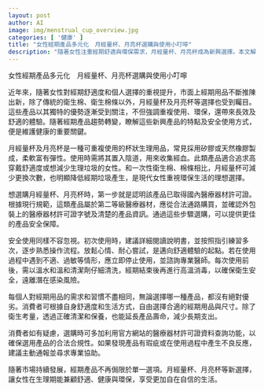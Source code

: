 ```yaml
---
layout: post
author: AI
image: img/menstrual_cup_overview.jpg
categories: [ '健康' ]
title: "女性經期產品多元化　月經量杯、月亮杯選購與使用小叮嚀"
description: "隨著女性注重經期舒適與環保需求，月經量杯、月亮杯成為新興選擇。本文解析其材質、優勢及安全使用建議，提供選購及保養實用指引，協助女性依個人需求挑選合適經期用品，兼顧健康與生活品質。"
---
```

女性經期產品多元化　月經量杯、月亮杯選購與使用小叮嚀

近年來，隨著女性對經期舒適度和個人選擇的重視提升，市面上經期用品不斷推陳出新，除了傳統的衛生棉、衛生棉條以外，月經量杯及月亮杯等選擇也受到矚目。這些產品以其獨特的優勢逐漸受到關注，不但強調重複使用、環保，還帶來長效及舒適的體驗。隨著經期產品趨勢轉變，瞭解這些新興產品的特點及安全使用方式，便是維護健康的重要關鍵。

月經量杯及月亮杯是一種可重複使用的杯狀生理用品，常見採用矽膠或天然橡膠製成，柔軟富有彈性。使用時需將其置入陰道，用來收集經血。此類產品適合追求高穿戴舒適度或想減少生理垃圾的女性。和一次性衛生棉、棉條相比，月經量杯可減少更換次數，也明顯降低經期垃圾產生，是現代女性重視環保生活的理想選擇。

想選購月經量杯、月亮杯時，第一步就是認明該產品已取得國內醫療器材許可證。根據現行規範，這類產品屬於第二等級醫療器材，應從合法通路購買，並確認外包裝上的醫療器材許可證字號及清楚的產品資訊。通過這些步驟選購，可以提供更佳的產品安全保障。

安全使用同樣不容忽視。初次使用時，建議詳細閱讀說明書，並按照指引練習多次，逐步熟悉操作流程。放鬆心情、耐心嘗試，是邁向舒適體驗的起點。若在使用過程中遇到不適、過敏等情形，應立即停止使用，並諮詢專業醫師。每次使用前後，需以溫水和溫和清潔劑仔細清洗，經期結束後再進行高溫消毒，以確保衛生安全，遠離潛在感染風險。

每個人對經期用品的需求和習慣不盡相同，無論選擇哪一種產品，都沒有絕對優劣。消費者可根據自身舒適度和生活方式，自由選擇合適的經期用品與尺寸。除了衛生考量，透過正確清潔和保養，也能延長產品壽命，減少長期支出。

消費者如有疑慮，選購時可多加利用官方網站的醫療器材許可證資料查詢功能，以確保選用產品的合法合規性。如果發現產品有瑕疵或在使用過程中產生不良反應，建議主動通報並尋求專業協助。

隨著市場持續發展，經期產品不再侷限於單一選項。月經量杯、月亮杯等新選擇，讓女性在生理期能兼顧舒適、健康與環保，享受更加自在自信的生活。